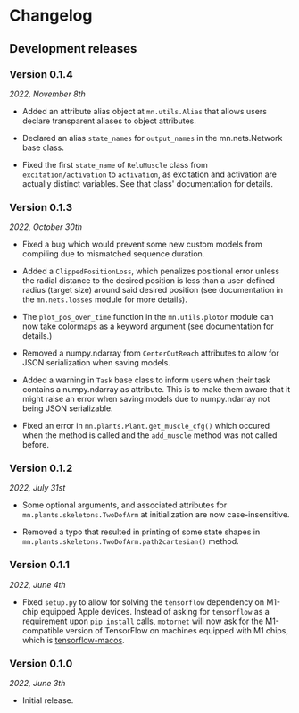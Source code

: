 # Changelog

## Development releases


<!--
### <font size="4">Version 0.1.5</font>
*YYYY, Month DDth*

- Fixed a typo for a parameter value in the `mn.plants.muscles.RigidTendonHillMuscleThelen` class, from 0.66 to 0.6.
This parameter was epsilon_0^M in equation 3 of the main reference (Thelen, 2003).

-->


### <font size="4">Version 0.1.4</font>
*2022, November 8th*
- Added an attribute alias object at `mn.utils.Alias` that allows users declare transparent aliases to object 
attributes.

- Declared an alias `state_names` for `output_names` in the mn.nets.Network base class.

- Fixed the first `state_name` of `ReluMuscle` class from `excitation/activation` to `activation`, as excitation
and activation are actually distinct variables. See that class' documentation for details. 


### <font size="4">Version 0.1.3</font>
*2022, October 30th*
- Fixed a bug which would prevent some new custom models from compiling due to mismatched sequence duration.

- Added a `ClippedPositionLoss`, which penalizes positional error unless the radial distance to the desired position is
less than a user-defined radius (target size) around said desired position (see documentation in the `mn.nets.losses`
module for more details).

- The `plot_pos_over_time` function in the `mn.utils.plotor` module can now take colormaps as a keyword argument (see
documentation for details.)

- Removed a numpy.ndarray from `CenterOutReach` attributes to allow for JSON serialization when saving models.

- Added a warning in `Task` base class to inform users when their task contains a numpy.ndarray as attribute. This is 
to make them aware that it might raise an error when saving models due to numpy.ndarray not being JSON serializable.

- Fixed an error in `mn.plants.Plant.get_muscle_cfg()` which occured when the method is called and  the `add_muscle` 
method was not called before. 


### <font size="4">Version 0.1.2</font>
*2022, July 31st*
- Some optional arguments, and associated attributes for `mn.plants.skeletons.TwoDofArm` at initialization are now 
case-insensitive.

- Removed a typo that resulted in printing of some state shapes in `mn.plants.skeletons.TwoDofArm.path2cartesian()` 
method.


### <font size="4">Version 0.1.1</font>
*2022, June 4th*
- Fixed `setup.py` to allow for solving the `tensorflow` dependency on M1-chip equipped Apple devices. Instead of asking
for `tensorflow` as a requirement upon `pip install` calls, `motornet` will now ask for the M1-compatible version of 
TensorFlow on machines equipped with M1 chips, which is [tensorflow-macos](https://pypi.org/project/tensorflow-macos/).


### <font size="4">Version 0.1.0</font>
*2022, June 3th*
- Initial release.